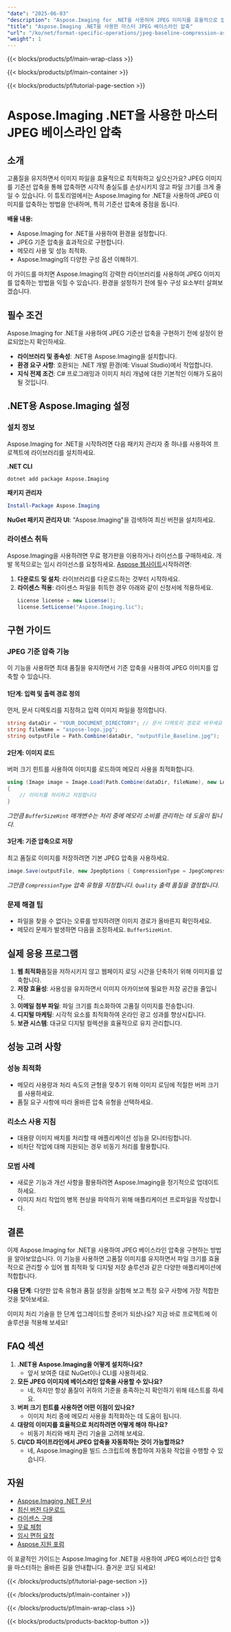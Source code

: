 ```yaml
---
"date": "2025-06-03"
"description": "Aspose.Imaging for .NET을 사용하여 JPEG 이미지를 효율적으로 압축하고 품질을 유지하면서 파일 크기를 줄이는 방법을 알아보세요."
"title": "Aspose.Imaging .NET을 사용한 마스터 JPEG 베이스라인 압축"
"url": "/ko/net/format-specific-operations/jpeg-baseline-compression-aspose-imaging-net/"
"weight": 1
---
```


{{< blocks/products/pf/main-wrap-class >}}

{{< blocks/products/pf/main-container >}}

{{< blocks/products/pf/tutorial-page-section >}}
# Aspose.Imaging .NET을 사용한 마스터 JPEG 베이스라인 압축

## 소개

고품질을 유지하면서 이미지 파일을 효율적으로 최적화하고 싶으신가요? JPEG 이미지를 기준선 압축을 통해 압축하면 시각적 충실도를 손상시키지 않고 파일 크기를 크게 줄일 수 있습니다. 이 튜토리얼에서는 Aspose.Imaging for .NET을 사용하여 JPEG 이미지를 압축하는 방법을 안내하며, 특히 기준선 압축에 중점을 둡니다.

**배울 내용:**
- Aspose.Imaging for .NET을 사용하여 환경을 설정합니다.
- JPEG 기준 압축을 효과적으로 구현합니다.
- 메모리 사용 및 성능 최적화.
- Aspose.Imaging의 다양한 구성 옵션 이해하기.

이 가이드를 마치면 Aspose.Imaging의 강력한 라이브러리를 사용하여 JPEG 이미지를 압축하는 방법을 익힐 수 있습니다. 환경을 설정하기 전에 필수 구성 요소부터 살펴보겠습니다.

## 필수 조건

Aspose.Imaging for .NET을 사용하여 JPEG 기준선 압축을 구현하기 전에 설정이 완료되었는지 확인하세요.
- **라이브러리 및 종속성**: .NET용 Aspose.Imaging을 설치합니다.
- **환경 요구 사항**: 호환되는 .NET 개발 환경(예: Visual Studio)에서 작업합니다.
- **지식 전제 조건**: C# 프로그래밍과 이미지 처리 개념에 대한 기본적인 이해가 도움이 될 것입니다.

## .NET용 Aspose.Imaging 설정

### 설치 정보

Aspose.Imaging for .NET을 시작하려면 다음 패키지 관리자 중 하나를 사용하여 프로젝트에 라이브러리를 설치하세요.

**.NET CLI**
```shell
dotnet add package Aspose.Imaging
```

**패키지 관리자**
```powershell
Install-Package Aspose.Imaging
```

**NuGet 패키지 관리자 UI**: "Aspose.Imaging"을 검색하여 최신 버전을 설치하세요.

### 라이센스 취득

Aspose.Imaging을 사용하려면 무료 평가판을 이용하거나 라이선스를 구매하세요. 개발 목적으로는 임시 라이선스를 요청하세요. [Aspose 웹사이트](https://purchase.aspose.com/temporary-license/)시작하려면:
1. **다운로드 및 설치**: 라이브러리를 다운로드하는 것부터 시작하세요.
2. **라이센스 적용**: 라이센스 파일을 취득한 경우 아래와 같이 신청서에 적용하세요.
   ```csharp
   License license = new License();
   license.SetLicense("Aspose.Imaging.lic");
   ```

## 구현 가이드

### JPEG 기준 압축 기능

이 기능을 사용하면 최대 품질을 유지하면서 기준 압축을 사용하여 JPEG 이미지를 압축할 수 있습니다.

#### 1단계: 입력 및 출력 경로 정의

먼저, 문서 디렉토리를 지정하고 입력 이미지 파일을 정의합니다.
```csharp
string dataDir = "YOUR_DOCUMENT_DIRECTORY"; // 문서 디렉토리 경로로 바꾸세요
string fileName = "aspose-logo.jpg";
string outputFile = Path.Combine(dataDir, "outputFile_Baseline.jpg");
```

#### 2단계: 이미지 로드

버퍼 크기 힌트를 사용하여 이미지를 로드하여 메모리 사용을 최적화합니다.
```csharp
using (Image image = Image.Load(Path.Combine(dataDir, fileName), new LoadOptions { BufferSizeHint = 50 }))
{
    // 이미지를 처리하고 저장합니다
}
```
*그만큼 `BufferSizeHint` 매개변수는 처리 중에 메모리 소비를 관리하는 데 도움이 됩니다.*

#### 3단계: 기준 압축으로 저장

최고 품질로 이미지를 저장하려면 기본 JPEG 압축을 사용하세요.
```csharp
image.Save(outputFile, new JpegOptions { CompressionType = JpegCompressionMode.Baseline, Quality = 100 });
```
*그만큼 `CompressionType` 압축 유형을 지정합니다. `Quality` 출력 품질을 결정합니다.*

### 문제 해결 팁
- 파일을 찾을 수 없다는 오류를 방지하려면 이미지 경로가 올바른지 확인하세요.
- 메모리 문제가 발생하면 다음을 조정하세요. `BufferSizeHint`.

## 실제 응용 프로그램

1. **웹 최적화**품질을 저하시키지 않고 웹페이지 로딩 시간을 단축하기 위해 이미지를 압축합니다.
2. **저장 효율성**: 사용성을 유지하면서 이미지 아카이브에 필요한 저장 공간을 줄입니다.
3. **이메일 첨부 파일**: 파일 크기를 최소화하여 고품질 이미지를 전송합니다.
4. **디지털 마케팅**: 시각적 요소를 최적화하여 온라인 광고 성과를 향상시킵니다.
5. **보관 시스템**: 대규모 디지털 컬렉션을 효율적으로 유지 관리합니다.

## 성능 고려 사항

### 성능 최적화
- 메모리 사용량과 처리 속도의 균형을 맞추기 위해 이미지 로딩에 적절한 버퍼 크기를 사용하세요.
- 품질 요구 사항에 따라 올바른 압축 유형을 선택하세요.

### 리소스 사용 지침
- 대용량 이미지 배치를 처리할 때 애플리케이션 성능을 모니터링합니다.
- 비차단 작업에 대해 지원되는 경우 비동기 처리를 활용합니다.

### 모범 사례
- 새로운 기능과 개선 사항을 활용하려면 Aspose.Imaging을 정기적으로 업데이트하세요.
- 이미지 처리 작업의 병목 현상을 파악하기 위해 애플리케이션 프로파일을 작성합니다.

## 결론

이제 Aspose.Imaging for .NET을 사용하여 JPEG 베이스라인 압축을 구현하는 방법을 알아보았습니다. 이 기능을 사용하면 고품질 이미지를 유지하면서 파일 크기를 효율적으로 관리할 수 있어 웹 최적화 및 디지털 저장 솔루션과 같은 다양한 애플리케이션에 적합합니다.

**다음 단계**: 다양한 압축 유형과 품질 설정을 실험해 보고 특정 요구 사항에 가장 적합한 것을 찾아보세요.

이미지 처리 기술을 한 단계 업그레이드할 준비가 되셨나요? 지금 바로 프로젝트에 이 솔루션을 적용해 보세요!

## FAQ 섹션

1. **.NET용 Aspose.Imaging을 어떻게 설치하나요?**
   - 앞서 보여준 대로 NuGet이나 CLI를 사용하세요.
2. **모든 JPEG 이미지에 베이스라인 압축을 사용할 수 있나요?**
   - 네, 하지만 항상 품질이 귀하의 기준을 충족하는지 확인하기 위해 테스트를 하세요.
3. **버퍼 크기 힌트를 사용하면 어떤 이점이 있나요?**
   - 이미지 처리 중에 메모리 사용을 최적화하는 데 도움이 됩니다.
4. **대량의 이미지를 효율적으로 처리하려면 어떻게 해야 하나요?**
   - 비동기 처리와 배치 관리 기술을 고려해 보세요.
5. **CI/CD 파이프라인에서 JPEG 압축을 자동화하는 것이 가능할까요?**
   - 네, Aspose.Imaging을 빌드 스크립트에 통합하여 자동화 작업을 수행할 수 있습니다.

## 자원
- [Aspose.Imaging .NET 문서](https://reference.aspose.com/imaging/net/)
- [최신 버전 다운로드](https://releases.aspose.com/imaging/net/)
- [라이센스 구매](https://purchase.aspose.com/buy)
- [무료 체험](https://releases.aspose.com/imaging/net/)
- [임시 면허 요청](https://purchase.aspose.com/temporary-license/)
- [Aspose 지원 포럼](https://forum.aspose.com/c/imaging/10)

이 포괄적인 가이드는 Aspose.Imaging for .NET을 사용하여 JPEG 베이스라인 압축을 마스터하는 올바른 길을 안내합니다. 즐거운 코딩 되세요!

{{< /blocks/products/pf/tutorial-page-section >}}

{{< /blocks/products/pf/main-container >}}

{{< /blocks/products/pf/main-wrap-class >}}

{{< blocks/products/products-backtop-button >}}